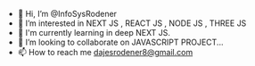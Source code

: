 - 👋 Hi, I’m @InfoSysRodener
- 👀 I’m interested in NEXT JS , REACT JS , NODE JS , THREE JS
- 🌱 I'm currently learning in deep NEXT JS.
- 💞️ I’m looking to collaborate on JAVASCRIPT PROJECT...
- 📫 How to reach me dajesrodener8@gmail.com

<!---
InfoSysRodener/InfoSysRodener is a ✨ special ✨ repository because its `README.md` (this file) appears on your GitHub profile.
You can click the Preview link to take a look at your changes.
--->
